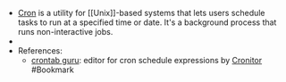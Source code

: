 - [Cron](https://en.wikipedia.org/wiki/Cron) is a utility for [[Unix]]-based systems that lets users schedule tasks to run at a specified time or date. It's a background process that runs non-interactive jobs.
-
- References:
	- [crontab guru](https://crontab.guru/): editor for cron schedule expressions by [Cronitor](https://cronitor.io/) #Bookmark